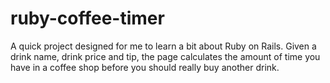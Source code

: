 # ruby-coffee-timer
A quick project designed for me to learn a bit about Ruby on Rails.  Given a drink name, drink price and tip, the page calculates the amount of time you have in a coffee shop before you should really buy another drink.
